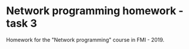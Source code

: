# Network programming homework - task 3
Homework for the "Network programming" course in FMI - 2019.  
